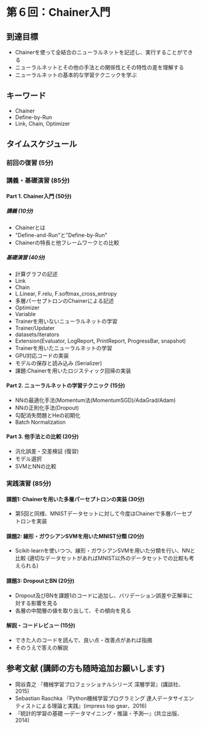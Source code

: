 # 第６回：Chainer入門

## 到達目標
* Chainerを使って全結合のニューラルネットを記述し、実行することができる
* ニューラルネットとその他の手法との関係性とその特性の差を理解する
* ニューラルネットの基本的な学習テクニックを学ぶ

## キーワード
* Chainer
* Define-by-Run
* Link, Chain, Optimizer

## タイムスケジュール
### 前回の復習 (5分)
### 講義・基礎演習 (85分)
#### Part 1. Chainer入門 (50分)
##### 講義 (10分)
* Chainerとは
* "Define-and-Run"と"Define-by-Run"
* Chainerの特長と他フレームワークとの比較

##### 基礎演習 (40分)
* 計算グラフの記述
* Link
* Chain
* L.Linear, F.relu, F.softmax\_cross\_entropy
* 多層パーセプトロンのChainerによる記述
* Optimizer
* Variable
* Trainerを用いないニューラルネットの学習
* Trainer/Updater
* datasets/iterators
* Extension(Evaluator, LogReport, PrintReport, ProgressBar, snapshot)
* Trainerを用いたニューラルネットの学習
* GPU対応コードの実装
* モデルの保存と読み込み (Serializer)
* 課題:Chainerを用いたロジスティック回帰の実装

#### Part 2. ニューラルネットの学習テクニック (15分)
* NNの最適化手法(Momentum法(MomentumSGD)/AdaGrad/Adam)
* NNの正則化手法(Dropout)
* 勾配消失問題とHeの初期化
* Batch Normalization

#### Part 3. 他手法との比較 (20分)
* 汎化誤差・交差検証 (復習)
* モデル選択
* SVMとNNの比較

### 実践演習 (85分)
#### 課題1: Chainerを用いた多層パーセプトロンの実装 (30分)
* 第5回と同様、MNISTデータセットに対して今度はChainerで多層パーセプトロンを実装

#### 課題2: 線形・ガウシアンSVMを用いたMNIST分類 (20分)
* Scikit-learnを使いつつ、線形・ガウシアンSVMを用いた分類を行い、NNと比較
(適切なデータセットがあればMNIST以外のデータセットでの比較も考えられる)

#### 課題3: DropoutとBN (20分)
* Dropout及びBNを課題1のコードに追加し、バリデーション誤差や正解率に対する影響を見る
* 各層の中間層の値を取り出して、その傾向を見る

#### 解説・コードレビュー (15分)
* できた人のコードを読んで、良い点・改善点があれば指摘
* そのうえで答えの解説

## 参考文献 (講師の方も随時追加お願いします)
* 岡谷貴之 『機械学習プロフェッショナルシリーズ 深層学習』(講談社、2015)
* Sebastian Raschka 『Python機械学習プログラミング 達人データサイエンティストによる理論と実践』(impress top gear、2016)
* 『統計的学習の基礎 ―データマイニング・推論・予測―』(共立出版、2014)
